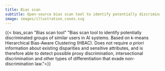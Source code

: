 ```yaml
---
title: Bias scan
subtitle: Open-source bias scan tool to identify potentially discriminated groups of similar users in AI systems. Based on k-means Hierarchical Bias-Aware Clustering (HBAC). 
image: images/illustration_cases.svg
---
```

{{< bias_scan "Bias scan tool" "Bias scan tool to identify potentially discriminated groups of similar users in AI systems. Based on k-means Hierarchical Bias-Aware Clustering (HBAC). Does not require *a priori* information about existing disparities and sensitive attributes, and is therefore able to detect possible proxy discrimination, intersectional discrimination and other types of differentiation that evade non-discrimination law.">}}